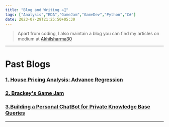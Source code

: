 ```yaml
---
title: "Blog and Writing ✍🏻"
tags: ["Analysis","EDA","GameJam","GameDev","Python","C#"]
date: 2023-07-29T21:25:50+05:30
---
```


> Apart from coding, I also maintain a blog you can find my articles on medium at [Akhilsharma30](https://medium.com/@Akhilsharma30)
---
# Past Blogs

### [1. House Pricing Analysis: Advance Regression](https://medium.com/@Akhilsharma30/house-prices-analysis-advanced-regression-techniques-bb444f471080)

### [2. Brackey's Game Jam](https://medium.com/@Akhilsharma30/first-experience-of-a-game-jam-36f8d2c6b56e)

### [3.Building a Personal ChatBot for Private Knowledge Base Queries](https://medium.com/@Akhilsharma30/using-llamaindex-and-large-language-models-building-a-personal-chatbot-for-private-knowledge-base-28eb98607739)

---
